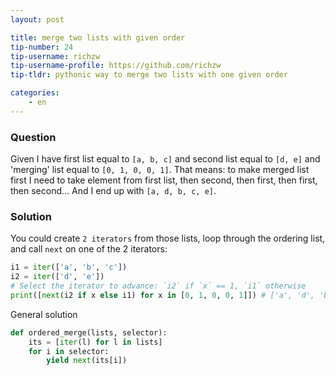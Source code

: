 ```yaml
---
layout: post

title: merge two lists with given order
tip-number: 24
tip-username: richzw
tip-username-profile: https://github.com/richzw
tip-tldr: pythonic way to merge two lists with one given order

categories:
    - en
---
```


### Question

Given I have first list equal to `[a, b, c]` and second list equal to `[d, e]` and 'merging' list equal to `[0, 1, 0, 0, 1]`. That means: 
to make merged list first I need to take element from first list, then second, then first, then first, then second... And I end up with
`[a, d, b, c, e]`.

### Solution

You could create `2 iterators` from those lists, loop through the ordering list, and call `next` on one of the 2 iterators:

```python
i1 = iter(['a', 'b', 'c'])
i2 = iter(['d', 'e'])
# Select the iterator to advance: `i2` if `x` == 1, `i1` otherwise
print([next(i2 if x else i1) for x in [0, 1, 0, 0, 1]]) # ['a', 'd', 'b', 'c', 'e']
```

General solution

```python
def ordered_merge(lists, selector):
    its = [iter(l) for l in lists]
    for i in selector:
        yield next(its[i])
```

